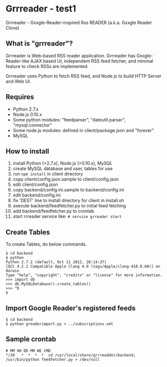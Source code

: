 Grrreader - test1
=========

Grrreader - Gxxgle-Reader-inspired Rss READER
(a.k.a. Gxxgle Reader Clone)


What is "grrreader"?
-------------------

Grrreader is Web-based RSS reader application. Grrreader has
Gxxgle-Reader-like AJAX based UI, independent RSS feed fetcher,
and minimal feature to check RSSs are implemented.

Grrreader uses Python to fetch RSS feed, and Node.js to build HTTP Server
and Web UI.


Requires
--------
 * Python 2.7.x
 * Node.js 0.10.x
 * Some python modules: "feedparser", "dateutil.parser", "mysql.connector"
 * Some node.js modules: defined in client/package.json and "forever"
 * MySQL


How to install
--------------

1. install Python (>2.7.x), Node.js (>0.10.x), MySQL
2. create MySQL database and user, tables for use
3. run `npm install` in client directory
4. copy client/config.json.sample to client/config.json
5. edit client/config.json
6. copy backend/config.ini.sample to backend/config.ini
7. edit backend/config.ini
8. fix 'DEST' line to install directory for client in install.sh
9. execute backend/feedfetcher.py to initial feed fetching
10. add backend/feedfetcher.py to crontab
11. start rrreader service like: `# service grreader start`

Create Tables
---------------
To create Tables, do below commands.

    $ cd backend
    $ python
    Python 2.7.2 (default, Oct 11 2012, 20:14:37) 
    [GCC 4.2.1 Compatible Apple Clang 4.0 (tags/Apple/clang-418.0.60)] on darwin
    Type "help", "copyright", "credits" or "license" for more information.
    >>> import db
    >>> db.MySQLDatabase().create_tables()
    >>> ^D
    $


Import Google Reader's registered feeds
---------------------------------------
    $ cd backend
    $ python greaderimport.py < ../subscriptions.xml  


Sample crontab
--------------
    # MM HH DD MM WE CMD
    */30   *  *  *  *  cd /usr/local/share/grrreadder/backend; /usr/bin/python feedfetcher.py > /dev/null


